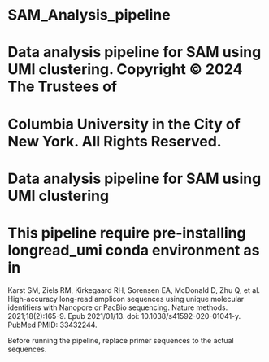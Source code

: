 # SAM_Analysis_pipeline
# Data analysis pipeline for SAM using UMI clustering. Copyright © 2024 The Trustees of  
# Columbia University in the City of New York. All Rights Reserved.
# Data analysis pipeline for SAM using UMI clustering
# This pipeline require pre-installing longread_umi conda environment as in 

Karst SM, Ziels RM, Kirkegaard RH, Sorensen EA, McDonald D, Zhu Q, et al. High-accuracy long-read amplicon sequences using unique molecular identifiers with Nanopore or PacBio sequencing. Nature methods. 2021;18(2):165-9. Epub 2021/01/13. doi: 10.1038/s41592-020-01041-y. PubMed PMID: 33432244.

Before running the pipeline, replace primer sequences to the actual sequences.  

